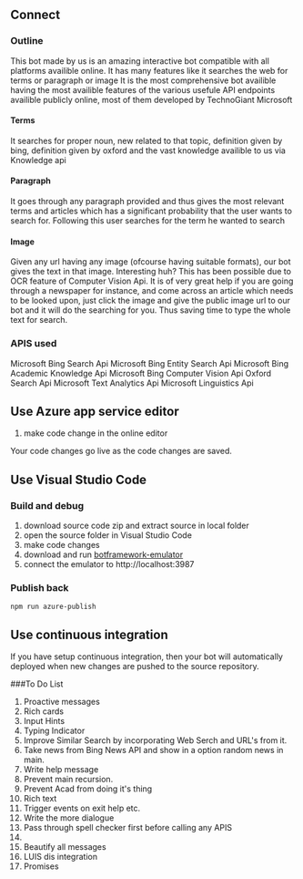 ## Connect
### Outline
This bot made by us is an amazing interactive bot compatible with all platforms availible online.
It has many features like it searches the web for terms or paragraph or image
It is the most comprehensive bot availible having the most availible features of the 
various usefule API endpoints availible publicly online, most of them developed by TechnoGiant Microsoft
#### Terms
It searches for proper noun, new related to that topic, definition given by bing, 
definition given by oxford and the vast knowledge availible to us via Knowledge api
#### Paragraph
It goes through any paragraph provided and thus gives the most relevant terms and articles which 
has a significant probability that the user wants to search for. Following this user searches for 
the term he wanted to search
#### Image
Given any url having any image (ofcourse having suitable formats), our bot gives the text in that image.
Interesting huh? This has been possible due to OCR feature of Computer Vision Api.
It is of very great help if you are going through a newspaper for instance, and come across an article which
needs to be looked upon, just click the image and give the public image url to our bot and it will do
the searching for you. Thus saving time to type the whole text for search.

### APIS used
Microsoft Bing Search Api
Microsoft Bing Entity Search Api
Microsoft Bing Academic Knowledge Api
Microsoft Bing Computer Vision Api
Oxford Search Api
Microsoft Text Analytics Api
Microsoft Linguistics Api





## Use Azure app service editor

1. make code change in the online editor

Your code changes go live as the code changes are saved.

## Use Visual Studio Code

### Build and debug
1. download source code zip and extract source in local folder
2. open the source folder in  Visual Studio Code
3. make code changes
4. download and run [botframework-emulator](https://emulator.botframework.com/)
5. connect the emulator to http://localhost:3987

### Publish back

```
npm run azure-publish
```

## Use continuous integration

If you have setup continuous integration, then your bot will automatically deployed when new changes are pushed to the source repository.

###To Do List
1. Proactive messages
2. Rich cards
3. Input Hints
4. Typing Indicator
5. Improve Similar Search by incorporating Web Serch and URL's from it.
6. Take news from Bing News API and show in a option random news in main.
7. Write help message 
9. Prevent main recursion.
10. Prevent Acad from doing it's thing
11. Rich text 
12. Trigger events on exit help etc.
13. Write the more dialogue
14. Pass through spell checker first before calling any APIS
15. 
16. Beautify all messages
17. LUIS dis integration
18. Promises

